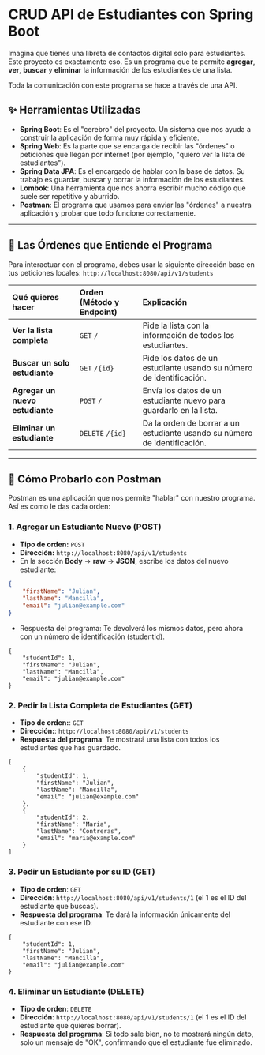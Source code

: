 # CRUD API de Estudiantes con Spring Boot

Imagina que tienes una libreta de contactos digital solo para estudiantes. Este proyecto es exactamente eso. Es un programa que te permite **agregar**, **ver**, **buscar** y **eliminar** la información de los estudiantes de una lista.

Toda la comunicación con este programa se hace a través de una API.

## ✨ Herramientas Utilizadas


* **Spring Boot**: Es el "cerebro" del proyecto. Un sistema que nos ayuda a construir la aplicación de forma muy rápida y eficiente.
* **Spring Web**: Es la parte que se encarga de recibir las "órdenes" o peticiones que llegan por internet (por ejemplo, "quiero ver la lista de estudiantes").
* **Spring Data JPA**: Es el encargado de hablar con la base de datos. Su trabajo es guardar, buscar y borrar la información de los estudiantes.
* **Lombok**: Una herramienta que nos ahorra escribir mucho código que suele ser repetitivo y aburrido.
* **Postman**: El programa que usamos para enviar las "órdenes" a nuestra aplicación y probar que todo funcione correctamente.

---

## 🔌 Las Órdenes que Entiende el Programa

Para interactuar con el programa, debes usar la siguiente dirección base en tus peticiones locales: `http://localhost:8080/api/v1/students`

| Qué quieres hacer                     | Orden (Método y Endpoint) | Explicación                                                  |
| :------------------------------------- | :------------------------ | :----------------------------------------------------------- |
| **Ver la lista completa** | `GET`  `/`                | Pide la lista con la información de todos los estudiantes.     |
| **Buscar un solo estudiante** | `GET`  `/{id}`            | Pide los datos de un estudiante usando su número de identificación. |
| **Agregar un nuevo estudiante** | `POST` `/`                | Envía los datos de un estudiante nuevo para guardarlo en la lista. |
| **Eliminar un estudiante** | `DELETE` `/{id}`          | Da la orden de borrar a un estudiante usando su número de identificación. |

---

## 🚀 Cómo Probarlo con Postman

Postman es una aplicación que nos permite "hablar" con nuestro programa. Así es como le das cada orden:

### **1. Agregar un Estudiante Nuevo (POST)**

* **Tipo de orden:** `POST`
* **Dirección:** `http://localhost:8080/api/v1/students`
* En la sección **Body** -> **raw** -> **JSON**, escribe los datos del nuevo estudiante:

```json
{
    "firstName": "Julian",
    "lastName": "Mancilla",
    "email": "julian@example.com"
}
```

* Respuesta del programa: Te devolverá los mismos datos, pero ahora con un número de identificación (studentId).

```
{
    "studentId": 1,
    "firstName": "Julian",
    "lastName": "Mancilla",
    "email": "julian@example.com"
}
```

### 2. Pedir la Lista Completa de Estudiantes (GET)
* **Tipo de orden:**: `GET`
* **Dirección:**: `http://localhost:8080/api/v1/students`
* **Respuesta del programa**: Te mostrará una lista con todos los estudiantes que has guardado.

```
[
    {
        "studentId": 1,
        "firstName": "Julian",
        "lastName": "Mancilla",
        "email": "julian@example.com"
    },
    {
        "studentId": 2,
        "firstName": "Maria",
        "lastName": "Contreras",
        "email": "maria@example.com"
    }
]
```

### 3. Pedir un Estudiante por su ID (GET)
* **Tipo de orden**: `GET`
* **Dirección**: `http://localhost:8080/api/v1/students/1` (el 1 es el ID del estudiante que buscas).
* **Respuesta del programa**: Te dará la información únicamente del estudiante con ese ID.

```
{
    "studentId": 1,
    "firstName": "Julian",
    "lastName": "Mancilla",
    "email": "julian@example.com"
}
```

### 4. Eliminar un Estudiante (DELETE)
* **Tipo de orden**: `DELETE`
* **Dirección**: `http://localhost:8080/api/v1/students/1` (el 1 es el ID del estudiante que quieres borrar).
* **Respuesta del programa**: Si todo sale bien, no te mostrará ningún dato, solo un mensaje de "OK", confirmando que el estudiante fue eliminado.